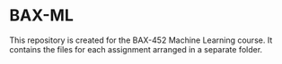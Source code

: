 # BAX-ML
This repository is created for the BAX-452 Machine Learning course. 
It contains the files for each assignment arranged in a separate folder.
